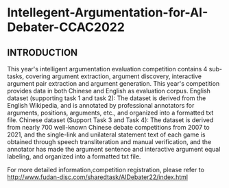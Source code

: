 # Intellegent-Argumentation-for-AI-Debater-CCAC2022

## INTRODUCTION

This year's intelligent argumentation evaluation competition contains 4 sub-tasks, covering argument extraction, argument discovery, interactive argument pair extraction and argument generation. This year's competition provides data in both Chinese and English as evaluation corpus.
English dataset (supporting task 1 and task 2): The dataset is derived from the English Wikipedia, and is annotated by professional annotators for arguments, positions, arguments, etc., and organized into a formatted txt file.
Chinese dataset (Support Task 3 and Task 4): The dataset is derived from nearly 700 well-known Chinese debate competitions from 2007 to 2021, and the single-link and unilateral statement text of each game is obtained through speech transliteration and manual verification, and the annotator has made the argument sentence and interactive argument equal labeling, and organized into a formatted txt file.

For more detailed information,competition registration, please refer to <http://www.fudan-disc.com/sharedtask/AIDebater22/index.html>